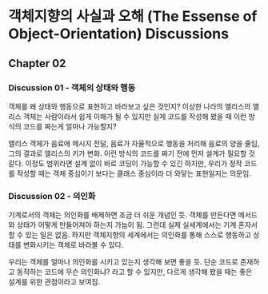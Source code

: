 # 객체지향의 사실과 오해 (The Essense of Object-Orientation) Discussions

## Chapter 02

### Discussion 01 - 객체의 상태와 행동

객체를 왜 상태와 행동으로 표현하고 바라보고 싶은 것인지? 이상한 나라의 앨리스의 앨리스 객체는 사람이라서 쉽게 이해가 될 수 있지만 실제 코드를 작성해 봤을 때 이런 방식의 코드를 짜는게 얼마나 가능할지?

앨리스 객체가 음료에 메시지 전달, 음료가 자율적으로 행동을 처리해 음료의 양을 줄임, 그의 결과로 앨리스의 키가 변화. 이런 방식의 코드를 짜기 전에 먼저 설계가 필요할 것 같다. 이정도 범위라면 설계 없이 바로 코딩이 가능할 수 있긴 하지만, 우리가 정작 코드를 작성할 때는 객체 중심이기 보다는 클래스 중심이라 더 와닿는 표현일지는 의문임.

### Discussion 02 - 의인화

기계로서의 객체는 의인화를 배제하면 조금 더 쉬운 개념인 듯. 객체를 만든다면 메서드와 상태가 어떻게 만들어져야 하는지 가늠이 됨. 그런데 실제 실세계에서는 기계 혼자서 할 수 있는 일은 없음. 하지만 객체지향의 세계에서는 의인화를 통해 스스로 행동하고 상태를 변화시키는 객체로 바라볼 수 있다.

우리는 객체를 얼마나 의인화를 시키고 있는지 생각해 보면 좋을 듯. 단순 코드로 존재하고 동작하는 코드에 무슨 의인화냐? 라고 할 수 있지만, 다르게 생각해 봤을 때는 좋은 설계를 위한 관점이라고 보여짐.
